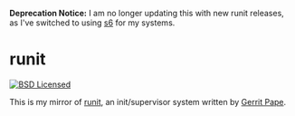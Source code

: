 **Deprecation Notice:** I am no longer updating this with new runit releases, as I've switched to using [s6](https://github.com/akerl/s6) for my systems.

runit
=========

[![BSD Licensed](https://img.shields.io/badge/license-BSD-green.svg)](https://tldrlegal.com/license/bsd-3-clause-license-(revised))

This is my mirror of [runit](http://smarden.org/runit/), an init/supervisor system written by [Gerrit Pape](http://smarden.org/pape/).

